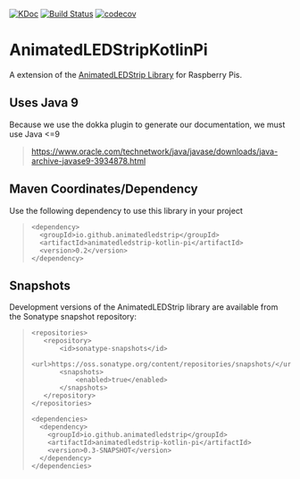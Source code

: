 [![KDoc](https://img.shields.io/badge/KDoc-read-green.svg)](https://animatedledstrip.github.io/AnimatedLEDStripKotlinPi/animatedledstrip-kotlin-pi/)
[![Build Status](https://travis-ci.com/AnimatedLEDStrip/AnimatedLEDStripKotlinPi.svg?branch=master)](https://travis-ci.com/AnimatedLEDStrip/AnimatedLEDStripKotlinPi)
[![codecov](https://codecov.io/gh/AnimatedLEDStrip/AnimatedLEDStripKotlinPi/branch/master/graph/badge.svg)](https://codecov.io/gh/AnimatedLEDStrip/AnimatedLEDStripKotlinPi)

# AnimatedLEDStripKotlinPi
A extension of the [AnimatedLEDStrip Library](https://github.com/maxnz/AnimatedLEDStrip) for Raspberry Pis.

## Uses Java 9
Because we use the dokka plugin to generate our documentation, we must use Java <=9
> https://www.oracle.com/technetwork/java/javase/downloads/java-archive-javase9-3934878.html

## Maven Coordinates/Dependency
Use the following dependency to use this library in your project
> ```
> <dependency>
>   <groupId>io.github.animatedledstrip</groupId>
>   <artifactId>animatedledstrip-kotlin-pi</artifactId>
>   <version>0.2</version>
> </dependency>
> ```


## Snapshots
Development versions of the AnimatedLEDStrip library are available from the Sonatype snapshot repository:

> ```
> <repositories>
>    <repository>
>        <id>sonatype-snapshots</id>
>        <url>https://oss.sonatype.org/content/repositories/snapshots/</url>
>        <snapshots>
>            <enabled>true</enabled>
>        </snapshots>
>    </repository>
> </repositories>
> 
> <dependencies>
>   <dependency>
>     <groupId>io.github.animatedledstrip</groupId>
>     <artifactId>animatedledstrip-kotlin-pi</artifactId>
>     <version>0.3-SNAPSHOT</version>
>   </dependency>
> </dependencies>
